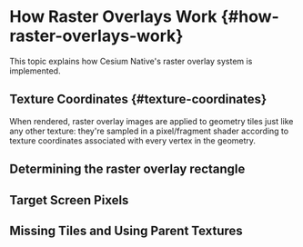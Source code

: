 # How Raster Overlays Work {#how-raster-overlays-work}

This topic explains how Cesium Native's raster overlay system is implemented.

## Texture Coordinates {#texture-coordinates}

When rendered, raster overlay images are applied to geometry tiles just like any other texture: they're sampled in a pixel/fragment shader according to texture coordinates associated with every vertex in the geometry.

## Determining the raster overlay rectangle

## Target Screen Pixels

## Missing Tiles and Using Parent Textures
